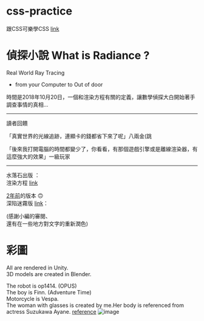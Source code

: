 # css-practice
跟CSS可樂學CSS [link](https://htmlpreview.github.io/?https://github.com/xwc2021/what-is-radiance/blob/main/learn_css_with_csscoke.html)  

# 偵探小說 What is Radiance ?

Real World Ray Tracing
- from your Computer to Out of door
 
時間是2018年10月20日，一個和渲染方程有關的定義，讓數學偵探大白開始著手調查事情的真相...
 
***

讀者回饋

「真實世界的光線追跡，連顯卡的錢都省下來了呢」八兩金(跳

「後來我打開電腦的時間都變少了，你看看，有那個遊戲引擎或是離線渲染器，有這麼強大的效果」一級玩家

***

水落石出版 ：    
渲染方程 [link](https://gpnnotes.blogspot.com/2021/11/blog-post_1.html)  

[2年前](https://pets.ettoday.net/news/1888865)的版本 🙃  
深陷迷霧版 [link](https://htmlpreview.github.io/?https://github.com/xwc2021/what-is-radiance/blob/main/what_is_radiance.html)：    

(感謝小編的審閱、  
還有在一些地方對文字的重新潤色)

# 彩圖
All are rendered in Unity.  
3D models are created in Blender.  

The robot is op1414. (OPUS)  
The boy is Finn. (Adventure Time)  
Motorcycle is Vespa.  
The woman with glasses is created by me.Her body is referenced from actress Suzukawa Ayane.  [reference](https://star.setn.com/photo/2616/710299)
![image](https://lh3.googleusercontent.com/pw/AM-JKLVSuKWdxcolU1jagkVEUIUruOgDNsxUccfR2WzM2E0ruvYN_uxfLWqDptUNZdjIOQC3qS0OkK5Y3CBNPc1yT4FacoGh4ZtIqp06cNzc1j_WXc8mhdO7Bvxvh4UIyfSpVU6I-rsuXyX3DRmBCFqB1mXaZw=w1080-h465-no?authuser=0)  
